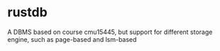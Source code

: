 # rustdb
A DBMS based on course cmu15445, but support for different storage engine, such as page-based and lsm-based
